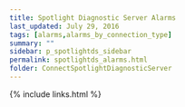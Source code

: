 ```yaml
---
title: Spotlight Diagnostic Server Alarms
last_updated: July 29, 2016
tags: [alarms,alarms_by_connection_type]
summary: ""
sidebar: p_spotlightds_sidebar
permalink: spotlightds_alarms.html
folder: ConnectSpotlightDiagnosticServer
---
```





{% include links.html %}
